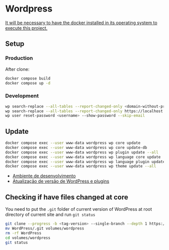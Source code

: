 # Wordpress

[It will be necessary to have the docker installed in its operating system to execute this project.](https://docs.docker.com/get-docker/)


## Setup

### Production

After clone:

```bash
docker compose build
docker compose up -d
```

### Development

```bash
wp search-replace --all-tables --report-changed-only <domain-without-protocol> localhost
wp search-replace --all-tables --report-changed-only https://localhost http://localhost
wp user reset-password <username> --show-password --skip-email
```

## Update

```bash
docker compose exec --user www-data wordpress wp core update
docker compose exec --user www-data wordpress wp core update-db
docker compose exec --user www-data wordpress wp plugin update --all
docker compose exec --user www-data wordpress wp language core update
docker compose exec --user www-data wordpress wp language plugin update --all
docker compose exec --user www-data wordpress wp theme update --all
```

* [Ambiente de desenvolvimento](docs/ambiente-dev-local.md)
* [Atualização de versão de WordPress e plugins](docs/atualizacao.md)

## Checking if have files changed at core

You need to put the `.git` folder of current version of WordPress at root directory of current site and run `git status`

```bash
git clone --progress -b <tag-version> --single-branch --depth 1 https://github.com/WordPress/WordPress.git
mv WordPress/.git volumes/wordpress
rm -rf WordPress
cd volumes/wordpress
git status
```
